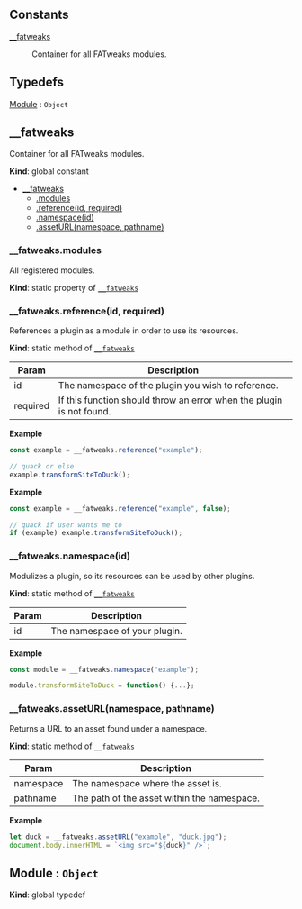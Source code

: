 ## Constants

<dl>
<dt><a href="#__fatweaks">__fatweaks</a></dt>
<dd><p>Container for all FATweaks modules.</p>
</dd>
</dl>

## Typedefs

<dl>
<dt><a href="#Module">Module</a> : <code>Object</code></dt>
<dd></dd>
</dl>

<a name="__fatweaks"></a>

## \_\_fatweaks
Container for all FATweaks modules.

**Kind**: global constant  

* [__fatweaks](#__fatweaks)
    * [.modules](#__fatweaks.modules)
    * [.reference(id, required)](#__fatweaks.reference)
    * [.namespace(id)](#__fatweaks.namespace)
    * [.assetURL(namespace, pathname)](#__fatweaks.assetURL)

<a name="__fatweaks.modules"></a>

### __fatweaks.modules
All registered modules.

**Kind**: static property of [<code>\_\_fatweaks</code>](#__fatweaks)  
<a name="__fatweaks.reference"></a>

### __fatweaks.reference(id, required)
References a plugin as a module in order to use its resources.

**Kind**: static method of [<code>\_\_fatweaks</code>](#__fatweaks)  

| Param | Description |
| --- | --- |
| id | The namespace of the plugin you wish to reference. |
| required | If this function should throw an error when the plugin is not found. |

**Example**  
```js
const example = __fatweaks.reference("example");

// quack or else
example.transformSiteToDuck();
```
**Example**  
```js
const example = __fatweaks.reference("example", false);

// quack if user wants me to
if (example) example.transformSiteToDuck();
```
<a name="__fatweaks.namespace"></a>

### __fatweaks.namespace(id)
Modulizes a plugin, so its resources can be used by other plugins.

**Kind**: static method of [<code>\_\_fatweaks</code>](#__fatweaks)  

| Param | Description |
| --- | --- |
| id | The namespace of your plugin. |

**Example**  
```js
const module = __fatweaks.namespace("example");

module.transformSiteToDuck = function() {...};
```
<a name="__fatweaks.assetURL"></a>

### __fatweaks.assetURL(namespace, pathname)
Returns a URL to an asset found under a namespace.

**Kind**: static method of [<code>\_\_fatweaks</code>](#__fatweaks)  

| Param | Description |
| --- | --- |
| namespace | The namespace where the asset is. |
| pathname | The path of the asset within the namespace. |

**Example**  
```js
let duck = __fatweaks.assetURL("example", "duck.jpg");
document.body.innerHTML = `<img src="${duck}" />`;
```
<a name="Module"></a>

## Module : <code>Object</code>
**Kind**: global typedef  
